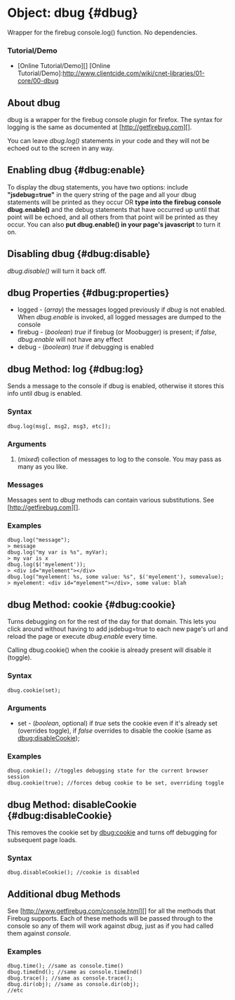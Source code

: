 Object: dbug {#dbug}
====================

Wrapper for the firebug console.log() function. No dependencies.

### Tutorial/Demo

* [Online Tutorial/Demo][]
[Online Tutorial/Demo]:http://www.clientcide.com/wiki/cnet-libraries/01-core/00-dbug

About dbug
----------
dbug is a wrapper for the firebug console plugin for firefox. The syntax for logging is the same as documented at [http://getfirebug.com][].

You can leave *dbug.log()* statements in your code and they will not be echoed out to the screen in any way. 

Enabling dbug {#dbug:enable}
----------------------------
To display the dbug statements, you have two options: include **"jsdebug=true"** in the query string of the page and all your dbug statements will be printed as they occur OR **type into the firebug console dbug.enable()** and the debug statements that have occurred up until that point will be echoed, and all others from that point will be printed as they occur. You can also **put dbug.enable() in your page's javascript** to turn it on.

Disabling dbug {#dbug:disable}
------------------------------
*dbug.disable()* will turn it back off.

dbug Properties {#dbug:properties}
----------------------------------
* logged - (*array*) the messages logged previously if *dbug* is not enabled. When *dbug.enable* is invoked, all logged messages are dumped to the console
* firebug - (*boolean*) *true* if firebug (or Moobugger) is present; if *false*, *dbug.enable* will not have any effect
* debug - (*boolean*) *true* if debugging is enabled

dbug Method: log {#dbug:log}
----------------------------

Sends a message to the console if dbug is enabled, otherwise it stores this info until dbug is enabled.

### Syntax

	dbug.log(msg[, msg2, msg3, etc]);

### Arguments

1. (*mixed*) collection of messages to log to the console. You may pass as many as you like.

### Messages

Messages sent to *dbug* methods can contain various substitutions. See [http://getfirebug.com][].

### Examples

	dbug.log("message");
	> message
	dbug.log("my var is %s", myVar);
	> my var is x
	dbug.log($('myelement'));
	> <div id="myelement"></div>
	dbug.log("myelement: %s, some value: %s", $('myelement'), somevalue);
	> myelement: <div id="myelement"></div>, some value: blah

dbug Method: cookie {#dbug:cookie}
----------------------------------

Turns debugging on for the rest of the day for that domain. This lets you click around without having to add jsdebug=true to each new page's url and reload the page or execute *dbug.enable* every time.

Calling dbug.cookie() when the cookie is already present will disable it (toggle).

### Syntax

	dbug.cookie(set);

### Arguments

*  set - (*boolean*, optional) if *true* sets the cookie even if it's already set (overrides toggle), if *false* overrides to disable the cookie (same as [dbug:disableCookie][]);

### Examples

	dbug.cookie(); //toggles debugging state for the current browser session
	dbug.cookie(true); //forces debug cookie to be set, overriding toggle

dbug Method: disableCookie {#dbug:disableCookie}
------------------------------------------------

This removes the cookie set by [dbug:cookie][] and turns off debugging for subsequent page loads.

### Syntax

	dbug.disableCookie(); //cookie is disabled

Additional dbug Methods
-----------------------
See [http://www.getfirebug.com/console.html][] for all the methods that Firebug supports. Each of these methods will be passed through to the console so any of them will work against *dbug*, just as if you had called them against *console*.

### Examples

	dbug.time(); //same as console.time()
	dbug.timeEnd(); //same as console.timeEnd()
	dbug.trace(); //same as console.trace();
	dbug.dir(obj); //same as console.dir(obj);
	//etc

[dbug:disableCookie]: #dbug:disableCookie
[dbug:enable]: #dbug:enable
[dbug:cookie]: #dbug:cookie
[http://getfirebug.com]: http://getfirebug.com
[http://www.getfirebug.com/console.html]: http://www.getfirebug.com/console.html

